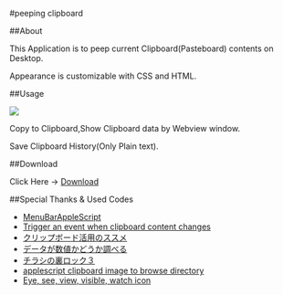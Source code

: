 #peeping clipboard

##About

This Application is to peep current Clipboard(Pasteboard) contents on Desktop.

Appearance is customizable with CSS and HTML.

##Usage

![](https://raw.github.com/veadar/peeping-clipboard/master/screenshot.png)

Copy to Clipboard,Show Clipboard data by Webview window.

Save Clipboard History(Only Plain text).

##Download

Click Here → [Download](https://github.com/veadar/peeping-clipboard/releases)

##Special Thanks & Used Codes

- [MenuBarAppleScript](http://memogakisouko.appspot.com/MenuBarAppleScript.html)
- [Trigger an event when clipboard content changes](http://stackoverflow.com/questions/14685999/trigger-an-event-when-clipboard-content-changes)
- [クリップボード活用のススメ](http://ashplanning.blogspot.jp/2006/12/blog-post.html)
- [データが数値かどうか調べる](http://piyocast.com/as/archives/299)
- [チラシの裏ロック３](http://d.hatena.ne.jp/honma200/?of=63)
- [applescript clipboard image to browse directory](http://stackoverflow.com/questions/19115078/applescript-clipboard-image-to-browse-directory)
- [Eye, see, view, visible, watch icon](https://www.iconfinder.com/icons/186381/eye_see_view_visible_watch_icon#size=512)